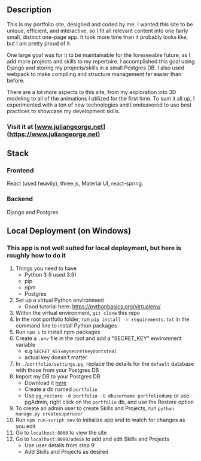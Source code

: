 ## Description
This is my portfolio site, designed and coded by me. I wanted this site to be unique, efficient, and interactive, so I fit all relevant content into one fairly small, distinct one-page app. It took more time than it probably looks like, but I am pretty proud of it. 

One large goal was for it to be maintainable for the foreseeable future, as I add more projects and skills to my repertoire. I accomplished this goal using Django and storing my projects/skills in a small Postgres DB. I also used webpack to make compiling and structure management far easier than before.

There are a lot more aspects to this site, from my exploration into 3D modeling to all of the animations I utilized for the first time. To sum it all up, I experimented with a ton of new technologies and I endeavored to use best practices to showcase my development skills.

### **Visit it at [www.juliangeorge.net](https://www.juliangeorge.net)**


## Stack
### Frontend
React (used heavily), three.js, Material UI, react-spring.
### Backend
Django and Postgres

## Local Deployment (on Windows)
### This app is **not** well suited for local deployment, but here is roughly how to do it
1. Things you need to have
    - Python 3 (I used 3.9)
    - pip
    - npm
    - Postgres
2. Set up a virtual Python environment 
    - Good tutorial here: https://pythonbasics.org/virtualenv/
3. Within the virtual environment, `git clone` this repo
4. In the root portfolio folder, run `pip install -r requirements.txt` in the command line to install Python packages
5. Run `npm i` to install npm packages
6. Create a `.env` file in the root and add a "SECRET_KEY" environment variable
    - e.g `SECRET_KEY=mysecretkeydontsteal`
    - actual key doesn't matter
7. In `./portfolio/settings.py`, replace the details for the `default` database with those from your Postgres DB
8. Import my DB to your Postgres DB
    - Download it [here](https://portfoliodump.s3.us-east-2.amazonaws.com/portfoliodump)
    - Create a db named `portfolio`
    - Use `pg_restore -d portfolio -U dbusername portfoliodump` or use pgAdmin, right click on the `portfolio` db, and use the Restore option
9. To create an admin user to create Skills and Projects, run `python manage.py createsuperuser`
10. Run `npm run-script dev` to initialize app and to watch for changes as you edit
11. Go to `localhost:8000` to view the site
12. Go to `localhost:8000/admin` to add and edit Skills and Projects
    - Use user details from step 9
    - Add Skills and Projects as desired


